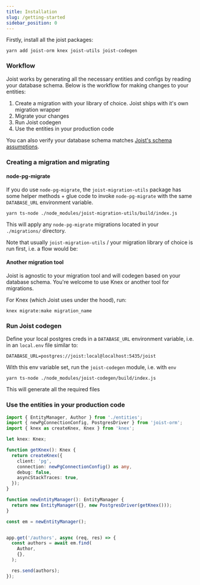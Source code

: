 ```yaml
---
title: Installation
slug: /getting-started
sidebar_position: 0
---
```


Firstly, install all the joist packages:
```
yarn add joist-orm knex joist-utils joist-codegen
```


### Workflow
Joist works by generating all the necessary entities and configs by reading your database schema. Below is the workflow for making changes to your entities:

1. Create a migration with your library of choice. Joist ships with it's own migration wrapper
2. Migrate your changes
3. Run Joist codegen
4. Use the entities in your production code

You can also verify your database schema matches [Joist's schema assumptions](./schema-assumptions.md).



### Creating a migration and migrating

#### node-pg-migrate
If you do use `node-pg-migrate`, the `joist-migration-utils` package has some helper methods + glue code to invoke `node-pg-migrate` with the same `DATABASE_URL` environment variable.

```shell
yarn ts-node ./node_modules/joist-migration-utils/build/index.js
```

This will apply any `node-pg-migrate` migrations located in your `./migrations/` directory.

Note that usually `joist-migration-utils` / your migration library of choice is run first, i.e. a flow would be:

#### Another migration tool
Joist is agnostic to your migration tool and will codegen based on your database schema. You're welcome to use Knex or another tool for migrations.

For Knex (which Joist uses under the hood), run:

```shell
knex migrate:make migration_name
```


### Run Joist codegen

Define your local postgres creds in a `DATABASE_URL` environment variable, i.e. in an `local.env` file similar to:

```shell
DATABASE_URL=postgres://joist:local@localhost:5435/joist
```

With this env variable set, run the `joist-codegen` module, i.e. with `env`

```shell
yarn ts-node ./node_modules/joist-codegen/build/index.js
```

This will generate all the required files

### Use the entities in your production code

```ts
import { EntityManager, Author } from './entities';
import { newPgConnectionConfig, PostgresDriver } from 'joist-orm';
import { knex as createKnex, Knex } from 'knex';

let knex: Knex;

function getKnex(): Knex {
  return createKnex({
    client: 'pg',
    connection: newPgConnectionConfig() as any,
    debug: false,
    asyncStackTraces: true,
  });
}

function newEntityManager(): EntityManager {
  return new EntityManager({}, new PostgresDriver(getKnex()));
}

const em = newEntityManager();


app.get('/authors', async (req, res) => {
  const authors = await em.find(
    Author,
    {},
  );

  res.send(authors);
});
```
